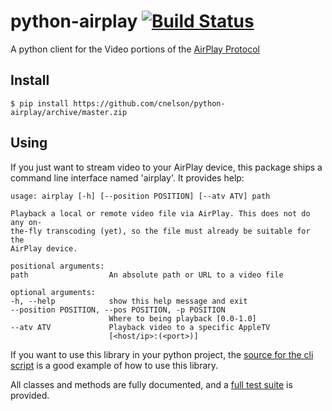 # python-airplay [![Build Status](https://travis-ci.org/cnelson/python-airplay.svg?branch=master)](https://travis-ci.org/cnelson/python-airplay) 

A python client for the Video portions of the [AirPlay Protocol](https://nto.github.io/AirPlay.html#video)

## Install
    
    $ pip install https://github.com/cnelson/python-airplay/archive/master.zip

## Using

If you just want to stream video to your AirPlay device, this package ships
a command line interface named 'airplay'.  It provides help:

    usage: airplay [-h] [--position POSITION] [--atv ATV] path

    Playback a local or remote video file via AirPlay. This does not do any on-
    the-fly transcoding (yet), so the file must already be suitable for the
    AirPlay device.

    positional arguments:
    path                  An absolute path or URL to a video file

    optional arguments:
    -h, --help            show this help message and exit
    --position POSITION, --pos POSITION, -p POSITION
                          Where to being playback [0.0-1.0]
    --atv ATV             Playback video to a specific AppleTV
                          [<host/ip>:(<port>)]

If you want to use this library in your python project, the [source for the cli script](airplay/cli.py) is a good example of how to use this library.

All classes and methods are fully documented, and a [full test suite](airplay/tests.py) is provided.
